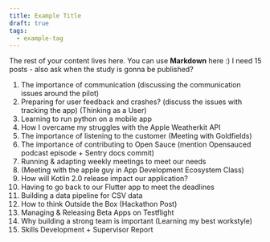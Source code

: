 ```yaml
---
title: Example Title
draft: true
tags:
  - example-tag
---
```

 
The rest of your content lives here. You can use **Markdown** here :)
I need 15 posts - also ask when the study is gonna be published?


1. The importance of communication (discussing the communication issues around the pilot)
2. Preparing for user feedback and crashes? (discuss the issues with tracking the app) (Thinking as a User)
3. Learning to run python on a mobile app 
4. How I overcame my struggles with the Apple Weatherkit API  
5. The importance of listening to the customer (Meeting with Goldfields)
6. The importance of contributing to Open Sauce (mention Opensauced podcast episode + Sentry docs commit)
7. Running & adapting weekly meetings to meet our needs 
8. (Meeting with the apple guy in App Development Ecosystem Class)
9. How will Kotlin 2.0 release impact our application? 
10. Having to go back to our Flutter app to meet the deadlines 
11. Building a data pipeline for CSV data 
12. How to think Outside the Box (Hackathon Post)
13. Managing & Releasing Beta Apps on Testflight 
14. Why building a strong team is important (Learning my best workstyle)
15. Skills Development + Supervisor Report
